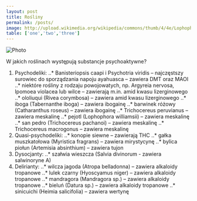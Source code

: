 ```yaml
---
layout: post
title: Rośliny
permalink: /posts/
image: http://upload.wikimedia.org/wikipedia/commons/thumb/4/4e/Lophophora_williamsii_ies.jpg/250px-Lophophora_williamsii_ies.jpg
table: ['one','two','three']
---
```

![Photo]({{page.image}})

W jakich roślinach występują substancje psychoaktywne?
1. Psychodeliki:
..* Banisteriopsis caapi i Psychotria viridis – najczęstszy surowiec do sporządzania napoju ayahuasca – zawiera DMT oraz MAOI
..* niektóre rośliny z rodzaju powojowatych, np. Argyreia nervosa, Ipomoea violacea lub wilce – zawierają m.in. amid kwasu lizerginowego
..* ololiuqui (Rivea corymbosa) – zawiera amid kwasu lizerginowego
..* iboga (Tabernanthe iboga) – zawiera ibogainę
..* barwinek różowy (Catharanthus roseus) – zawiera ibogainę
..* Trichocereus peruvianus – zawiera meskalinę
..* pejotl (Lophophora williamsii) – zawiera meskalinę
..* san pedro (Trichocereus pachanoi) – zawiera meskalinę
..* Trichocereus macrogonus – zawiera meskalinę
2. Quasi-psychodeliki:
..* konopie siewne – zawierają THC
..* gałka muszkatołowa (Myristica fragrans) – zawiera mirystycynę
..* bylica piołun (Artemisia absinthium) – zawiera tujon
3. Dysocjanty:
..* szałwia wieszcza (Salvia divinorum - zawiera salwinoryne A)
4. Delirianty:
..* wilcza jagoda (Atropa belladonna) – zawiera alkaloidy tropanowe
..* lulek czarny (Hyoscyamus niger) – zawiera alkaloidy tropanowe
..* mandragora (Mandragora sp.) – zawiera alkaloidy tropanowe
..* bieluń (Datura sp.) – zawiera alkaloidy tropanowe
..* sinicuichi (Heimia salicifolia) – zawiera wertynę
